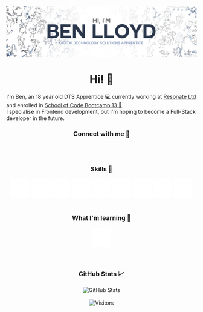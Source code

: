 <img src="./images/Ben-Lloyd.png" alt="banner">
<div class="about-me-container">
    <div class="about-me-header"  align="center">
        <h1><b>Hi! 👋</b></h1>
    </div>
    <div class="about-me-info">
        <p>I'm Ben, an 18 year old DTS Apprentice 💻 currently working at <a href="https://www.resonate.tech/">Resonate Ltd</a> and enrolled
            in <a href="https://www.schoolofcode.co.uk/">School of Code Bootcamp 13 🔭<br></a>
        I specialise in Frontend development, but I'm hoping to become a Full-Stack developer in the future.</p>
        <h3 align="center">Connect with me 🤝</h3>
    </div>
</div>
<br>
<br>
<div class="info-container" align="center">
    <div class="tech-stack-container">
        <h3>Skills 💼</h3>
    </div>
    <div class="tech-stack-logos">
        <img src="./images/icons8-javascript-50.png" alt="JS">
        <img src="./images/icons8-react-native-50.png" alt="React">
        <img src="./images/icons8-postgresql-50.png" alt="PostgreSQL">
        <img src="./images/icons8-css3-50.png" alt="CSS">
        <img src="./images/icons8-html-5-50.png" alt="HTML">
        <img src="./images/icons8-node-js-50.png" alt="NodeJS">
        <img src="./images/icons8-git-50.png" alt="Git">
        <img src="./images/icons8-github-50.png" alt="GitHub">
        <img src="./images/icons8-postman-api-50.png" alt="Postman">
    </div>
<br>
    <div class="learning">
        <h3>What I'm learning 🌱</h3>
    </div>
    <div class="learning-stack-container">
        <img src="./images/icons8-lua-language-50.png">
    </div>
</div>
<br>
<br>
<div class="stat-container" align="center">
    <h3>GitHub Stats 📈</h3>
    <img src="https://github-readme-stats.vercel.app/api?username=conwys&show_icons=true&theme=default" align="center" alt="GitHub Stats">
    <br>
    <br>
    <img src="https://api.visitorbadge.io/api/VisitorHit?user=conwys&repo=github-visitors-badge&countColor=%235194f0" alt="Visitors">
</div>
